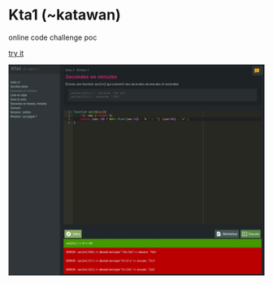 # Kta1 (~katawan)
 
online code challenge poc

[try it](http://kta1.rxla.bz)

![kta1 screen](screen.jpg)

